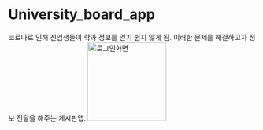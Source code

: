 # University_board_app

코로나로 인해 신입생들이 학과 정보를 얻기 쉽지 않게 됨. 이러한 문제를 해결하고자 정보 전달을 해주는 게시판앱.
<img width="160" alt="로그인화면" src="https://user-images.githubusercontent.com/87847677/167119066-1d51bc89-bbf6-4d95-9bb6-0a28a2c0120e.PNG">
